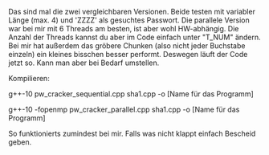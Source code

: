 Das sind mal die zwei vergleichbaren Versionen. Beide testen mit variabler Länge (max. 4) und 'ZZZZ' als gesuchtes Passwort.
Die parallele Version war bei mir mit 6 Threads am besten, ist aber wohl HW-abhängig. Die Anzahl der Threads kannst du aber im Code einfach unter "T_NUM" ändern.
Bei mir hat außerdem das gröbere Chunken (also nicht jeder Buchstabe einzeln) ein kleines bisschen besser performt. Deswegen läuft der Code jetzt so.
Kann man aber bei Bedarf umstellen.

Kompilieren:
  
  g++-10 pw_cracker_sequential.cpp sha1.cpp -o [Name für das Programm]
  
  g++-10 -fopenmp pw_cracker_parallel.cpp sha1.cpp -o [Name für das Programm]
  
So funktionierts zumindest bei mir. Falls was nicht klappt einfach Bescheid geben.
